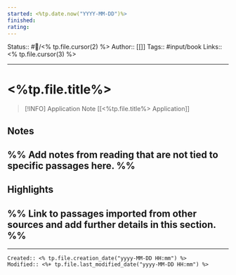 ```yaml
---
started: <%tp.date.now("YYYY-MM-DD")%>
finished:
rating:
---
```

Status:: #📖/<% tp.file.cursor(2) %>
Author:: [[]]
Tags:: #input/book
Links:: <% tp.file.cursor(3) %>
___
# <%tp.file.title%>
> [!INFO] Application Note
> [[<%tp.file.title%> Application]]
## Notes
%% Add notes from reading that are not tied to specific passages here. %%
- 

## Highlights
%% Link to passages imported from other sources and add further details in this section. %%
- 

___
```ad-fileInfo 
Created:: <% tp.file.creation_date("yyyy-MM-DD HH:mm") %>
Modified:: <%+ tp.file.last_modified_date("yyyy-MM-DD HH:mm") %>
```
